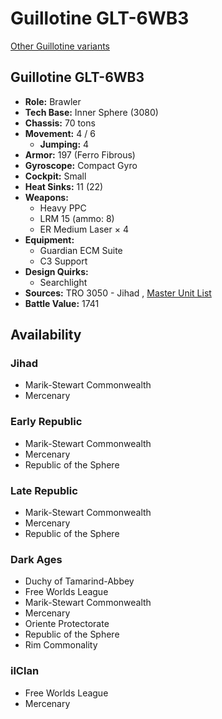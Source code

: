 # Guillotine GLT-6WB3 

[Other Guillotine variants](../guillotine.md) 

## Guillotine GLT-6WB3 

- **Role:** Brawler 
- **Tech Base:** Inner Sphere (3080) 
- **Chassis:** 70 tons 
- **Movement:** 4 / 6 
  - **Jumping:** 4 
- **Armor:** 197 (Ferro Fibrous) 
- **Gyroscope:** Compact Gyro 
- **Cockpit:** Small 
- **Heat Sinks:** 11 (22) 
- **Weapons:** 
  - Heavy PPC 
  - LRM 15 (ammo: 8) 
  - ER Medium Laser × 4 
- **Equipment:** 
  - Guardian ECM Suite 
  - C3 Support 
- **Design Quirks:** 
  - Searchlight 
- **Sources:** TRO 3050 - Jihad , [Master Unit List](http://masterunitlist.info/Unit/Details/5492) 
- **Battle Value:** 1741 

## Availability 

### Jihad 

- Marik-Stewart Commonwealth 
- Mercenary 

### Early Republic 

- Marik-Stewart Commonwealth 
- Mercenary 
- Republic of the Sphere 

### Late Republic 

- Marik-Stewart Commonwealth 
- Mercenary 
- Republic of the Sphere 

### Dark Ages 

- Duchy of Tamarind-Abbey 
- Free Worlds League 
- Marik-Stewart Commonwealth 
- Mercenary 
- Oriente Protectorate 
- Republic of the Sphere 
- Rim Commonality 

### ilClan 

- Free Worlds League 
- Mercenary 

